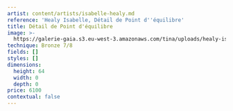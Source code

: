 ```yaml
---
artist: content/artists/isabelle-healy.md
reference: 'Healy Isabelle, Détail de Point d''équilibre'
title: Détail de Point d'équilibre
image: >-
  https://galerie-gaia.s3.eu-west-3.amazonaws.com/tina/uploads/healy-isabelle/galerie-gaia-WEB_6_point-dequilibre-©isabellehealy.jpg
technique: Bronze 7/8
fields: []
styles: []
dimensions:
  height: 64
  width: 0
  depth: 0
price: 6100
contextual: false
---
```


